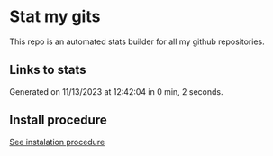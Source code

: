 # Stat my gits

This repo is an automated stats builder for all my github repositories.

## Links to stats


Generated on 11/13/2023 at 12:42:04 in 0 min, 2 seconds.

## Install procedure

[See instalation procedure](./src/install.md)

